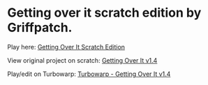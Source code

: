 # Getting over it scratch edition by Griffpatch.
Play here: [Getting Over It Scratch Edition](https://myspace-2468.github.io/scratch/Gettin_Over_It])

View original project on scratch: [Getting Over It v1.4](https://scratch.mit.edu/projects/389464290/)

Play/edit on Turbowarp: [Turbowarp - Getting Over It v1.4](https://turbowarp.org/389464290/fullscreen)
